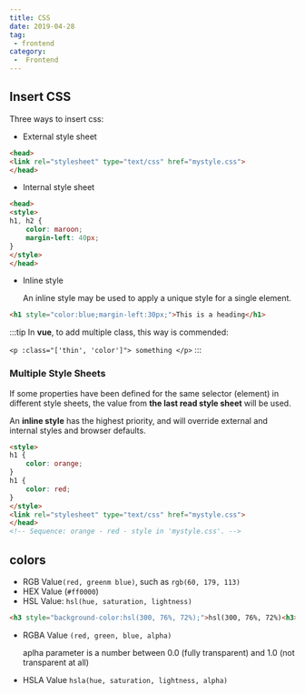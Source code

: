 ```yaml
---
title: CSS
date: 2019-04-28
tag:
 - frontend
category:
 -  Frontend
---
```


## Insert CSS

Three ways to insert css:

- External style sheet
  
```html
<head>
<link rel="stylesheet" type="text/css" href="mystyle.css">
</head>
```

- Internal style sheet

```html
<head>
<style>
h1, h2 {
    color: maroon;
    margin-left: 40px;
} 
</style>
</head>
```

- Inline style
  
    An inline style may be used to apply a unique style for a single element.

```html
<h1 style="color:blue;margin-left:30px;">This is a heading</h1>
```

:::tip
In **vue**, to add multiple class, this way is commended:

`<p :class="['thin', 'color']"> something </p>`
:::
### Multiple Style Sheets

If some properties have been defined for the same selector (element) in different style sheets, the value from **the last read style sheet** will be used. 

An **inline style** has the highest priority, and will override external and internal styles and browser defaults.

```html
<style>
h1 {
    color: orange;
}
h1 {
    color: red;
}
</style>
<link rel="stylesheet" type="text/css" href="mystyle.css">
</head>
<!-- Sequence: orange - red - style in 'mystyle.css'. -->
```

## colors

- RGB Value`(red, greenm blue)`, such as `rgb(60, 179, 113)`
- HEX Value (`#ff0000`)
- HSL Value: `hsl(hue, saturation, lightness)`

```html
<h3 style="background-color:hsl(300, 76%, 72%);">hsl(300, 76%, 72%)<h3>
```

- RGBA Value `(red, green, blue, alpha)`
  
  aplha parameter is a number between 0.0 (fully transparent) and 1.0 (not transparent at all)

- HSLA Value `hsla(hue, saturation, lightness, alpha)`